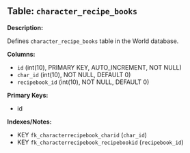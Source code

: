 ## Table: `character_recipe_books`

**Description:**

Defines `character_recipe_books` table in the World database.

**Columns:**
- `id` (int(10), PRIMARY KEY, AUTO_INCREMENT, NOT NULL)
- `char_id` (int(10), NOT NULL, DEFAULT 0)
- `recipebook_id` (int(10), NOT NULL, DEFAULT 0)

**Primary Keys:**
- id

**Indexes/Notes:**
- KEY `fk_characterrecipebook_charid` (`char_id`)
- KEY `fk_characterrecipebook_recipebookid` (`recipebook_id`)